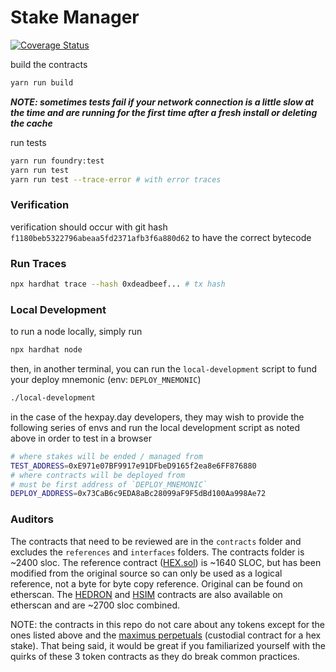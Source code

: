 # Stake Manager

[![Coverage Status](https://coveralls.io/repos/github/hexpay-day/stake-manager/badge.svg?branch=master)](https://coveralls.io/github/hexpay-day/stake-manager?branch=master)

build the contracts
```bash
yarn run build
```

***NOTE: sometimes tests fail if your network connection is a little slow at the time and are running for the first time after a fresh install or deleting the cache***

run tests
```bash
yarn run foundry:test
yarn run test
yarn run test --trace-error # with error traces
```

### Verification

verification should occur with git hash `f1180beb5322796abeaa5fd2371afb3f6a880d62` to have the correct bytecode

### Run Traces

```bash
npx hardhat trace --hash 0xdeadbeef... # tx hash
```

### Local Development

to run a node locally, simply run
```bash
npx hardhat node
```

then, in another terminal, you can run the `local-development` script to fund your deploy mnemonic (env: `DEPLOY_MNEMONIC`)
```bash
./local-development
```

in the case of the hexpay.day developers, they may wish to provide the following series of envs and run the local development script as noted above in order to test in a browser
```bash
# where stakes will be ended / managed from
TEST_ADDRESS=0xE971e07BF9917e91DFbeD9165f2ea8e6FF876880
# where contracts will be deployed from
# must be first address of `DEPLOY_MNEMONIC`
DEPLOY_ADDRESS=0x73CaB6c9EDA8aBc28099aF9F5dBd100Aa998Ae72
```

### Auditors

The contracts that need to be reviewed are in the `contracts` folder and excludes the `references` and `interfaces` folders. The contracts folder is ~2400 sloc. The reference contract ([HEX.sol](https://etherscan.io/token/0x2b591e99afe9f32eaa6214f7b7629768c40eeb39#code)) is ~1640 SLOC, but has been modified from the original source so can only be used as a logical reference, not a byte for byte copy reference. Original can be found on etherscan. The [HEDRON](https://etherscan.io/token/0x3819f64f282bf135d62168c1e513280daf905e06#code) and [HSIM](https://etherscan.io/token/0x8bd3d1472a656e312e94fb1bbdd599b8c51d18e3#code) contracts are also available on etherscan and are ~2700 sloc combined.

NOTE: the contracts in this repo do not care about any tokens except for the ones listed above and the [maximus perpetuals](https://github.com/hexpay-day/stake-manager/master/contracts/MaximusStakeManager.sol#L30-L34) (custodial contract for a hex stake). That being said, it would be great if you familiarized yourself with the quirks of these 3 token contracts as they do break common practices.
